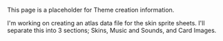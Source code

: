 This page is a placeholder for Theme creation information.

I'm working on creating an atlas data file for the skin sprite sheets. I'll separate this into 3 sections; Skins, Music and Sounds, and Card Images.